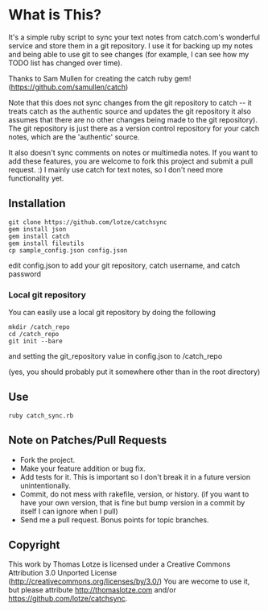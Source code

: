 # What is This?

It's a simple ruby script to sync your text notes from catch.com's wonderful service and store them in a git repository.  I use it for backing up my notes and being able to use git to see changes (for example, I can see how my TODO list has changed over time).

Thanks to Sam Mullen for creating the catch ruby gem!  (https://github.com/samullen/catch)

Note that this does not sync changes from the git repository to catch -- it treats catch as the authentic source and updates the git repository it also assumes that there are no other changes being made to the git repository).  The git repository is just there as a version control repository for your catch notes, which are the 'authentic' source.

It also doesn't sync comments on notes or multimedia notes.  If you want to add these features, you are welcome to fork this project and submit a pull request.  :)  I mainly use catch for text notes, so I don't need more functionality yet.

## Installation

```
git clone https://github.com/lotze/catchsync
gem install json
gem install catch
gem install fileutils
cp sample_config.json config.json
```

edit config.json to add your git repository, catch username, and catch password

### Local git repository

You can easily use a local git repository by doing the following

```
mkdir /catch_repo
cd /catch_repo
git init --bare
```

and setting the git_repository value in config.json to /catch_repo

(yes, you should probably put it somewhere other than in the root directory)

## Use

```
ruby catch_sync.rb
```

## Note on Patches/Pull Requests

* Fork the project.
* Make your feature addition or bug fix.
* Add tests for it. This is important so I don't break it in a
  future version unintentionally.
* Commit, do not mess with rakefile, version, or history.
  (if you want to have your own version, that is fine but
   bump version in a commit by itself I can ignore when I pull)
* Send me a pull request. Bonus points for topic branches.

## Copyright

This work by Thomas Lotze is licensed under a Creative Commons Attribution 3.0 Unported License (http://creativecommons.org/licenses/by/3.0/)
You are wecome to use it, but please attribute http://thomaslotze.com and/or https://github.com/lotze/catchsync.